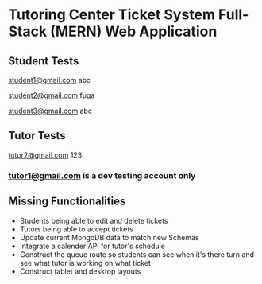 # Tutoring Center Ticket System Full-Stack (MERN) Web Application

## Student Tests
student1@gmail.com
abc

student2@gmail.com
fuga

student3@gmail.com
abc

## Tutor Tests

tutor2@gmail.com
123

### tutor1@gmail.com is a dev testing account only

## Missing Functionalities

* Students being able to edit and delete tickets
* Tutors being able to accept tickets 
* Update current MongoDB data to match new Schemas
* Integrate a calender API for tutor's schedule
* Construct the queue route so students can see when it's there turn and see what tutor is working on what ticket
* Construct tablet and desktop layouts


